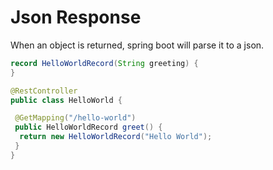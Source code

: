# Json Response

When an object is returned, spring boot will parse it to a json.

```java
record HelloWorldRecord(String greeting) {
}

@RestController
public class HelloWorld {

 @GetMapping("/hello-world")
 public HelloWorldRecord greet() {
  return new HelloWorldRecord("Hello World");
 }
}
```
